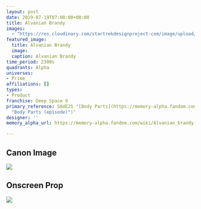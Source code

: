 ```yaml
---
layout: post
date: 2019-07-19T07:00:00+00:00
title: Alvanian Brandy
images:
  - "https://res.cloudinary.com/startrekdesignproject-com/image/upload/v1563580200/AlvanianBrandy.png"
featured_image:
  title: Alvanian Brandy
  image: 
  caption: Alvanian Brandy
time_period: 2300s
quadrants: Alpha
universes:
- Prime
affiliations: []
types:
- Product
franchise: Deep Space 9
primary_reference: S04E25 "[Body Parts](https://memory-alpha.fandom.com/wiki/Body_Parts
  "Body Parts (episode)")"
designer: ''
memory_alpha_url: https://memory-alpha.fandom.com/wiki/Alvanian_brandy

---
```

## Canon Image

![](https://res.cloudinary.com/startrekdesignproject-com/image/upload/v1563580200/DS9-4x25-Body-Parts-AlvanianBrandy1.jpg)

## Onscreen Prop

![](https://res.cloudinary.com/startrekdesignproject-com/image/upload/v1563580200/AlvanianBrandy-Prop.jpg)